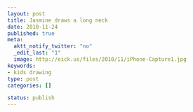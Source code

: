 ```yaml
--- 
layout: post
title: Jasmine draws a long neck
date: 2010-11-24
published: true
meta: 
  aktt_notify_twitter: "no"
  _edit_last: "1"
  image: http://eick.us/files/2010/11/iPhone-Capture1.jpg
keywords: 
- kids drawing
type: post
categories: []

status: publish
---
```


